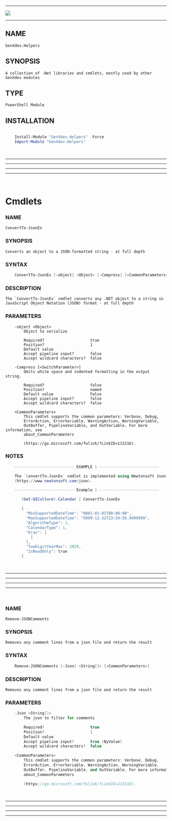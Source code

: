 <hr/>

![](https://genxdev.net/Powershell.jpg)

<hr/>

## NAME

    GenXdev.Helpers

## SYNOPSIS

    A collection of .Net libraries and cmdlets, mostly used by other GenXdev modules

## TYPE
    PowerShell Module

## INSTALLATION
````Powershell

    Install-Module "GenXdev.Helpers" -Force
    Import-Module "GenXdev.Helpers"

````

<br/><hr/><hr/><hr/><hr/><br/>

# Cmdlets

### NAME
    ConvertTo-JsonEx

### SYNOPSIS
    Converts an object to a JSON-formatted string - at full depth

### SYNTAX
````Powershell
    ConvertTo-JsonEx [-object] <Object> [-Compress] [<CommonParameters>]
````
### DESCRIPTION
    The `ConvertTo-JsonEx` cmdlet converts any .NET object to a string in
    JavaScript Object Notation (JSON) format - at full depth
### PARAMETERS
````
    -object <Object>
        Object to serialize

        Required?                    true
        Position?                    1
        Default value
        Accept pipeline input?       false
        Accept wildcard characters?  false

    -Compress [<SwitchParameter>]
        Omits white space and indented formatting in the output string.

        Required?                    false
        Position?                    named
        Default value                False
        Accept pipeline input?       false
        Accept wildcard characters?  false

    <CommonParameters>
        This cmdlet supports the common parameters: Verbose, Debug,
        ErrorAction, ErrorVariable, WarningAction, WarningVariable,
        OutBuffer, PipelineVariable, and OutVariable. For more information, see
        about_CommonParameters

        (https://go.microsoft.com/fwlink/?LinkID=113216).
````
### NOTES
````Powershell
    -------------------------- EXAMPLE 1 --------------------------

    The `ConvertTo-JsonEx` cmdlet is implemented using Newtonsoft Json.NET
    (https://www.newtonsoft.com/json).

    -------------------------- Example 1 --------------------------

       (Get-UICulture).Calendar | ConvertTo-JsonEx

       {
         "MinSupportedDateTime": "0001-01-01T00:00:00",
         "MaxSupportedDateTime": "9999-12-31T23:59:59.9999999",
         "AlgorithmType": 1,
         "CalendarType": 1,
         "Eras": [
           1
         ],
         "TwoDigitYearMax": 2029,
         "IsReadOnly": true
       }
````

<br/><hr/><hr/><hr/><hr/><br/>

### NAME
    Remove-JSONComments

### SYNOPSIS
    Removes any comment lines from a json file and return the result

### SYNTAX
````Powershell
    Remove-JSONComments [-Json] <String[]> [<CommonParameters>]
````
### DESCRIPTION
    Removes any comment lines from a json file and return the result

### PARAMETERS
````l
    -Json <String[]>
        The json to filter for comments

        Required?                    true
        Position?                    1
        Default value
        Accept pipeline input?       true (ByValue)
        Accept wildcard characters?  false

    <CommonParameters>
        This cmdlet supports the common parameters: Verbose, Debug,
        ErrorAction, ErrorVariable, WarningAction, WarningVariable,
        OutBuffer, PipelineVariable, and OutVariable. For more information, see
        about_CommonParameters

        (https://go.microsoft.com/fwlink/?LinkID=113216).
````

<br/><hr/><hr/><hr/><hr/><br/>
